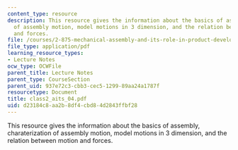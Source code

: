 ```yaml
---
content_type: resource
description: This resource gives the information about the basics of assembly, charaterization
  of assembly motion, model motions in 3 dimension, and the relation between motion
  and forces.
file: /courses/2-875-mechanical-assembly-and-its-role-in-product-development-fall-2004/d23184c8aa2b8df4cbd84d2843ffbf28_class2_aits_04.pdf
file_type: application/pdf
learning_resource_types:
- Lecture Notes
ocw_type: OCWFile
parent_title: Lecture Notes
parent_type: CourseSection
parent_uid: 937e72c3-cbb3-cec5-1299-89aa24a1787f
resourcetype: Document
title: class2_aits_04.pdf
uid: d23184c8-aa2b-8df4-cbd8-4d2843ffbf28
---
```

This resource gives the information about the basics of assembly, charaterization of assembly motion, model motions in 3 dimension, and the relation between motion and forces.

